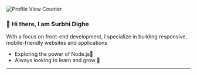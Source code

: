 ![Profile View Counter](https://komarev.com/ghpvc/?username=surbhidighe)

### :wave: Hi there, I am Surbhi Dighe

With a focus on front-end development, I specialize in building responsive, mobile-friendly websites and applications

- Exploring the power of Node.js🚀
- Always looking to learn and grow 🌱

---


